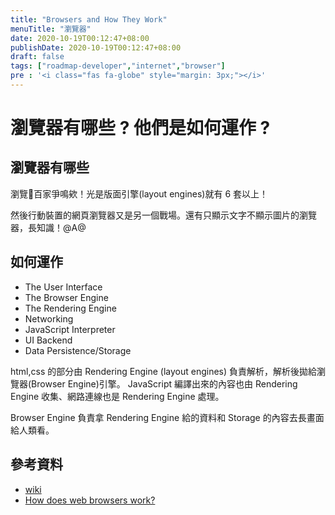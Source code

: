 ```yaml
---
title: "Browsers and How They Work"
menuTitle: "瀏覽器"
date: 2020-10-19T00:12:47+08:00
publishDate: 2020-10-19T00:12:47+08:00
draft: false
tags: ["roadmap-developer","internet","browser"]
pre : '<i class="fas fa-globe" style="margin: 3px;"></i>'
---
```

# 瀏覽器有哪些 ? 他們是如何運作 ?

## 瀏覽器有哪些

瀏覽百家爭鳴欸！光是版面引擎(layout engines)就有 6 套以上！

然後行動裝置的網頁瀏覽器又是另一個戰場。還有只顯示文字不顯示圖片的瀏覽器，長知識！@A@

## 如何運作

- The User Interface
- The Browser Engine
- The Rendering Engine
- Networking
- JavaScript Interpreter
- UI Backend
- Data Persistence/Storage

html,css 的部分由 Rendering Engine (layout engines) 負責解析，解析後拋給瀏覽器(Browser Engine)引擎。
JavaScript 編譯出來的內容也由 Rendering Engine 收集、網路連線也是 Rendering Engine 處理。

Browser Engine 負責拿 Rendering Engine 給的資料和 Storage 的內容去長畫面給人類看。

## 參考資料
- [wiki](https://en.wikipedia.org/wiki/List_of_web_browsers)
- [How does web browsers work?](https://medium.com/@monica1109/how-does-web-browsers-work-c95ad628a509)